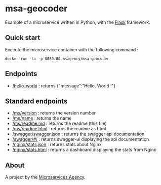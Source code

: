
# msa-geocoder

Example of a microservice written in Python, with the [Flask](http://flask.pocoo.org/docs/latest/quickstart/) framework.

## Quick start

Execute the microservice container with the following command :

```
docker run -ti -p 8080:80 msagency/msa-geocoder
```

## Endpoints

- [/hello-world](/hello-world) : returns {"message":"Hello, World !"}


## Standard endpoints

- [/ms/version](/ms/version) : returns the version number
- [/ms/name](/ms/name) : returns the name
- [/ms/readme.md](/ms/readme.md) : returns the readme (this file)
- [/ms/readme.html](/ms/readme.html) : returns the readme as html
- [/swagger/swagger.json](/swagger/swagger.json) : returns the swagger api documentation
- [/swagger/#/](/swagger/#/) : returns swagger-ui displaying the api documentation
- [/nginx/stats.json](/nginx/stats.json) : returns stats about Nginx
- [/nginx/stats.html](/nginx/stats.html) : returns a dashboard displaying the stats from Nginx

## About

A project by the [Microservices Agency](http://microservices.agency).
